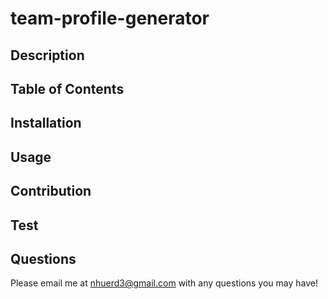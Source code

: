 # team-profile-generator

## Description

## Table of Contents

## Installation

## Usage

## Contribution

## Test

## Questions
Please email me at nhuerd3@gmail.com with any questions you may have!
